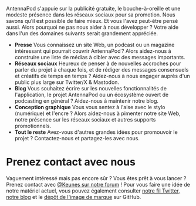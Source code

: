 AntennaPod s'appuie sur la publicité gratuite, le bouche-à-oreille et une modeste présence dans les réseaux sociaux pour sa promotion. Nous savons qu’il est possible de faire mieux. Et vous l'avez peut-être pensé aussi. Alors pourquoi ne pas nous aider à nous développer ? Votre aide dans l'un des domaines suivants serait grandement appréciée.

* **Presse** Vous connaissez un site Web, un podcast ou un magazine intéressant qui pourrait couvrir AntennaPod ? Alors aidez-nous à construire une liste de médias à cibler avec des messages importants.
* **Réseaux sociaux** Heureux de penser à de nouvelles accroches pour parler du projet à chaque fois, et de rédiger des messages consensuels et créatifs de temps en temps ? Aidez-nous à nous engager auprès d'un public plus large sur Twitter/X & Mastodon.
* **Blog** Vous souhaitez écrire sur les nouvelles fonctionnalités de l'application, le projet AntennaPod ou un écosystème ouvert de podcasting en général ? Aidez-nous à maintenir notre blog.
* **Conception graphique** Vous vous sentez à l'aise avec le stylo (numérique) et l'encre ? Alors aidez-nous à pimenter notre site Web, notre présence sur les réseaux sociaux et autres supports promotionnels.
* **Tout le reste** Avez-vous d'autres grandes idées pour promouvoir le projet ? Contactez-nous et partagez-les avec nous.

# Prenez contact avec nous

Vaguement intéressé mais pas encore sûr ? Vous êtes prêt à vous lancer ? Prenez contact avec [@Keunes sur notre forum](https://forum.antennapod.org/u/keunes) ! Pour vous faire une idée de notre matériel actuel, vous pouvez également consulter [notre fil Twitter](https://www.twitter.com/antennapod), [notre blog](/blog) et le [dépôt de l'image de marque](https://github.com/AntennaPod/Branding) sur GitHub.
